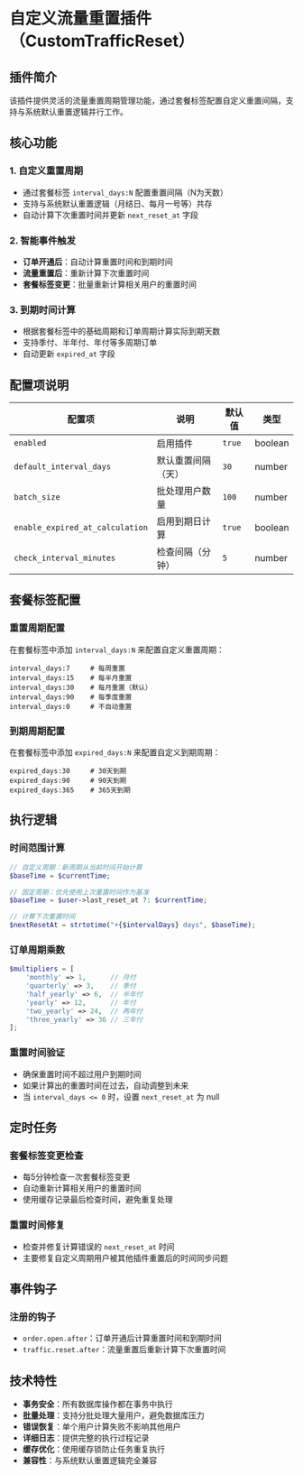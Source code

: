 # 自定义流量重置插件（CustomTrafficReset）

## 插件简介

该插件提供灵活的流量重置周期管理功能，通过套餐标签配置自定义重置间隔，支持与系统默认重置逻辑并行工作。

## 核心功能

### 1. 自定义重置周期
- 通过套餐标签 `interval_days:N` 配置重置间隔（N为天数）
- 支持与系统默认重置逻辑（月结日、每月一号等）共存
- 自动计算下次重置时间并更新 `next_reset_at` 字段

### 2. 智能事件触发
- **订单开通后**：自动计算重置时间和到期时间
- **流量重置后**：重新计算下次重置时间
- **套餐标签变更**：批量重新计算相关用户的重置时间

### 3. 到期时间计算
- 根据套餐标签中的基础周期和订单周期计算实际到期天数
- 支持季付、半年付、年付等多周期订单
- 自动更新 `expired_at` 字段

## 配置项说明

| 配置项 | 说明 | 默认值 | 类型 |
| --- | --- | --- | --- |
| `enabled` | 启用插件 | `true` | boolean |
| `default_interval_days` | 默认重置间隔（天） | `30` | number |
| `batch_size` | 批处理用户数量 | `100` | number |
| `enable_expired_at_calculation` | 启用到期日计算 | `true` | boolean |
| `check_interval_minutes` | 检查间隔（分钟） | `5` | number |

## 套餐标签配置

### 重置周期配置
在套餐标签中添加 `interval_days:N` 来配置自定义重置周期：

```
interval_days:7     # 每周重置
interval_days:15    # 每半月重置
interval_days:30    # 每月重置（默认）
interval_days:90    # 每季度重置
interval_days:0     # 不自动重置
```

### 到期周期配置
在套餐标签中添加 `expired_days:N` 来配置自定义到期周期：

```
expired_days:30     # 30天到期
expired_days:90     # 90天到期
expired_days:365    # 365天到期
```

## 执行逻辑

### 时间范围计算
```php
// 自定义周期：新周期从当前时间开始计算
$baseTime = $currentTime;

// 固定周期：优先使用上次重置时间作为基准
$baseTime = $user->last_reset_at ?: $currentTime;

// 计算下次重置时间
$nextResetAt = strtotime("+{$intervalDays} days", $baseTime);
```

### 订单周期乘数
```php
$multipliers = [
    'monthly' => 1,      // 月付
    'quarterly' => 3,    // 季付
    'half_yearly' => 6,  // 半年付
    'yearly' => 12,      // 年付
    'two_yearly' => 24,  // 两年付
    'three_yearly' => 36 // 三年付
];
```

### 重置时间验证
- 确保重置时间不超过用户到期时间
- 如果计算出的重置时间在过去，自动调整到未来
- 当 `interval_days <= 0` 时，设置 `next_reset_at` 为 null

## 定时任务

### 套餐标签变更检查
- 每5分钟检查一次套餐标签变更
- 自动重新计算相关用户的重置时间
- 使用缓存记录最后检查时间，避免重复处理

### 重置时间修复
- 检查并修复计算错误的 `next_reset_at` 时间
- 主要修复自定义周期用户被其他插件重置后的时间同步问题

## 事件钩子

### 注册的钩子
- `order.open.after`：订单开通后计算重置时间和到期时间
- `traffic.reset.after`：流量重置后重新计算下次重置时间

## 技术特性

- **事务安全**：所有数据库操作都在事务中执行
- **批量处理**：支持分批处理大量用户，避免数据库压力
- **错误恢复**：单个用户计算失败不影响其他用户
- **详细日志**：提供完整的执行过程记录
- **缓存优化**：使用缓存锁防止任务重复执行
- **兼容性**：与系统默认重置逻辑完全兼容